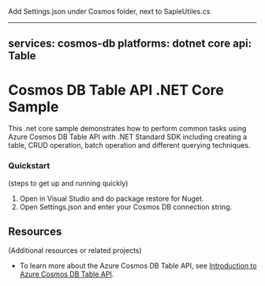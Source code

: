 Add Settings.json under Cosmos folder, next to SapleUtiles.cs



---
services: cosmos-db
platforms: dotnet core
api: Table
---

# Cosmos DB Table API .NET Core Sample

This .net core sample demonstrates how to perform common tasks using Azure Cosmos DB Table API with .NET Standard SDK including creating a table, CRUD operation, batch operation and different querying techniques. 


### Quickstart
(steps to get up and running quickly)

1. Open in Visual Studio and do package restore for Nuget.
2. Open Settings.json and enter your Cosmos DB connection string.



## Resources

(Additional resources or related projects)

- To learn more about the Azure Cosmos DB Table API, see [Introduction to Azure Cosmos DB Table API](table-introduction.md). 
